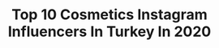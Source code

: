 ---
title: Top 10 Cosmetics Instagram Influencers In Turkey In 2020
description: >-
  Find top cosmetics Instagram influencers in Turkey in 2020. Most popular hashtags: #makeup #fashion #cosmetics #istanbul.
platform: Instagram
profiles:
  - username: "emretunafarmasi"
    fullname: >-
      Emretunafarmasi
    location: "Turkey"
    followers: 24336
    engagement: 936
    commentsToLikes: 0.429498
    avatar: "https://scontent-lhr8-1.cdninstagram.com/v/t51.2885-19/s320x320/22710204_1404456652985091_6265478032044064768_n.jpg?_nc_ht=scontent-lhr8-1.cdninstagram.com&_nc_ohc=Fex0jU5i9KcAX_IRCaa&oh=4f1680e134a14920bf8f8368c75db7ef&oe=5EBBE2F3"
    verified: false
    hashtags: "#champion, #farmasimakeup, #goals, #bayram"
  - username: "drmirzafirat"
    fullname: >-
      Mirza Firat, MD
    location: "Turkey"
    followers: 157907
    engagement: 274
    commentsToLikes: 0.025591
    avatar: "https://scontent-ams4-1.cdninstagram.com/v/t51.2885-19/s320x320/21689138_104558963598458_7561112950480568320_n.jpg?_nc_ht=scontent-ams4-1.cdninstagram.com&_nc_ohc=BlOhxjmBCFYAX-zGaGf&oh=e438764316241c9f9d840de4e15a2127&oe=5EB0A392"
    verified: false
    hashtags: "#mirzaifratnoses, #mirzafiratnoses, #nosejob, #rhinoplasty"
  - username: "yagmurkeskiiin"
    fullname: >-
      Yağmur Keskin
    location: "Turkey"
    followers: 34337
    engagement: 669
    commentsToLikes: 0.012443
    avatar: "https://scontent-lhr8-1.cdninstagram.com/v/t51.2885-19/s320x320/75534184_568236883910383_8153137100896600064_n.jpg?_nc_ht=scontent-lhr8-1.cdninstagram.com&_nc_ohc=xSp4GtjXZ4gAX8hX73Y&oh=c5d0478294442af4366fd32e8863afdc&oe=5EB9466B"
    verified: false
    hashtags: "#loudandclear, #studiofix, #macstudiofix, #me"
  - username: "dr.borakorkut"
    fullname: >-
      Dr. Bora Korkut, D.D.S., Ph.D.
    location: "Turkey"
    followers: 41862
    engagement: 74
    commentsToLikes: 0.026926
    avatar: "https://scontent-bos3-1.cdninstagram.com/v/t51.2885-19/s320x320/70897267_443829479566659_1706018588302770176_n.jpg?_nc_ht=scontent-bos3-1.cdninstagram.com&_nc_ohc=6jluDz6ciysAX_D4tFI&oh=f56ef50adda9507b465d5e0b734951a4&oe=5EA64F46"
    verified: false
    hashtags: "#stayathome, #nonprep, #prerestorativealignment, #surfacetexture"
  - username: "ilahahajiyeva"
    fullname: >-
      ILAHA HAJIYEVA
    location: "Turkey"
    followers: 471998
    engagement: 34
    commentsToLikes: 0.027261
    avatar: "https://scontent-ams4-1.cdninstagram.com/v/t51.2885-19/s320x320/57751227_455105008564372_811621851120795648_n.jpg?_nc_ht=scontent-ams4-1.cdninstagram.com&_nc_ohc=edxWZz0BXq8AX9s3UnF&oh=42ff175efd2f8f72e1f7eb546533c9ac&oe=5EB1BA78"
    verified: false
    hashtags: "#samerkhouzamicosmetics, #samerkhouzamibrushes, #ilahahajiyevalashes, #hudabeauty"
  - username: "siavashphtogrph"
    fullname: >-
      Фотограф Сияваш
    location: "Turkey"
    followers: 9547
    engagement: 640
    commentsToLikes: 0.074520
    avatar: "https://scontent-lhr8-1.cdninstagram.com/v/t51.2885-19/s320x320/65000891_482854305798839_623970048444203008_n.jpg?_nc_ht=scontent-lhr8-1.cdninstagram.com&_nc_ohc=6hrXJF3TaJ0AX86rgZ_&oh=d58c2d810af9ab9e2d0224293fc7b32d&oe=5EB9153D"
    verified: false
    hashtags: "#newcollection, #fashionblogger, #istanbul, #studiophotography"
  - username: "the_queen_haarverlaengerung"
    fullname: >-
      BeautyQueen
    location: "Turkey"
    followers: 60312
    engagement: 791
    commentsToLikes: 0.163373
    avatar: "https://scontent-amt2-1.cdninstagram.com/v/t51.2885-19/s320x320/31816104_919596814893892_7571712800918077440_n.jpg?_nc_ht=scontent-amt2-1.cdninstagram.com&_nc_ohc=WKAUtjtjkR8AX-089aJ&oh=df8839ac7bb08a8affc42eb87f505fc1&oe=5EBBAAA0"
    verified: false
    hashtags: "#zitate, #androidography, #mombloggers, #style"
  - username: "niranhurel"
    fullname: >-
      Niran Hürel Herder
    location: "Turkey"
    followers: 13430
    engagement: 820
    commentsToLikes: 0.072419
    avatar: "https://scontent-lhr8-1.cdninstagram.com/v/t51.2885-19/s320x320/80339480_470208740601026_1083114404712546304_n.jpg?_nc_ht=scontent-lhr8-1.cdninstagram.com&_nc_ohc=69QuDJcIi7wAX_7Fmyj&oh=07f76e37379040ce49bf2637bbaea10b&oe=5EBB3FFD"
    verified: false
    hashtags: "#makeupartist, #outdoors, #fun, #havefun"
  - username: "annasheikhlo_lifestyle"
    fullname: >-
      Annasheikhlo
    location: "Turkey"
    followers: 25958
    engagement: 979
    commentsToLikes: 0.008855
    avatar: "https://scontent-ams4-1.cdninstagram.com/v/t51.2885-19/s320x320/81137540_198188657988920_2937810480036577280_n.jpg?_nc_ht=scontent-ams4-1.cdninstagram.com&_nc_ohc=IZLFyx85-CcAX_M5FuZ&oh=54366533e3733a727f364bb7c93a863b&oe=5EBAEF37"
    verified: false
    hashtags: "#video, #chanell, #jewelry, #art"
  - username: "clbblog"
    fullname: >-
      Gülce Erek
    location: "Turkey"
    followers: 41671
    engagement: 327
    commentsToLikes: 0.018550
    avatar: "https://scontent-amt2-1.cdninstagram.com/v/t51.2885-19/s320x320/56215368_640371496426442_7749928873977970688_n.jpg?_nc_ht=scontent-amt2-1.cdninstagram.com&_nc_ohc=v8AwMOmOedcAX-_YwFw&oh=9326f3dc4a423ebb7af084e37b78caa0&oe=5EBA1DEC"
    verified: false
    hashtags: "#cosmetics, #turkishblogger, #gen, #makeuplooks"
---